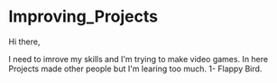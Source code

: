 # Improving_Projects

Hi there,

I need to imrove my skills and I'm trying to make video games. In here Projects made other people but I'm learing too much.
1- Flappy Bird.
